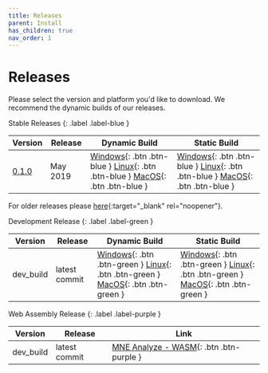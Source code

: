 ```yaml
---
title: Releases
parent: Install
has_children: true
nav_order: 1
---
```

# Releases

Please select the version and platform you'd like to download.
We recommend the dynamic builds of our releases.

Stable Releases
{: .label .label-blue }

| Version | Release | Dynamic Build | Static Build |
|-------|-------|-------|-------|
| [0.1.0](changelog.md#version-010) | May 2019 | <span class="fs-2"> [Windows](https://github.com/mne-tools/mne-cpp/releases/download/v0.1.0/mne-cpp-windows-dynamic-x86_64.zip){: .btn .btn-blue } [Linux](https://github.com/mne-tools/mne-cpp/releases/download/v0.1.0/mne-cpp-linux-dynamic-x86_64.tar.gz){: .btn .btn-blue } [MacOS](https://github.com/mne-tools/mne-cpp/releases/download/v0.1.0/mne-cpp-macos-dynamic-x86_64.tar.gz){: .btn .btn-blue } </span> | <span class="fs-2"> [Windows](https://github.com/mne-tools/mne-cpp/releases/download/v0.1.0/mne-cpp-windows-static-x86_64.zip){: .btn .btn-blue } [Linux](https://github.com/mne-tools/mne-cpp/releases/download/v0.1.0/mne-cpp-linux-static-x86_64.tar.gz){: .btn .btn-blue } [MacOS](https://github.com/mne-tools/mne-cpp/releases/download/v0.1.0/mne-cpp-macos-static-x86_64.tar.gz){: .btn .btn-blue } </span> |
For older releases please [here](https://github.com/mne-tools/mne-cpp/releases){:target="_blank" rel="noopener"}.

Development Release
{: .label .label-green }

| Version | Release | Dynamic Build | Static Build |
|-------|-------|-------|-------|
| dev_build | latest commit | <span class="fs-2"> [Windows](https://github.com/mne-tools/mne-cpp/releases/download/dev_build/mne-cpp-windows-dynamic-x86_64.zip){: .btn .btn-green } [Linux](https://github.com/mne-tools/mne-cpp/releases/download/dev_build/mne-cpp-linux-dynamic-x86_64.tar.gz){: .btn .btn-green } [MacOS](https://github.com/mne-tools/mne-cpp/releases/download/dev_build/mne-cpp-macos-dynamic-x86_64.tar.gz){: .btn .btn-green } </span> | <span class="fs-2"> [Windows](https://github.com/mne-tools/mne-cpp/releases/download/dev_build/mne-cpp-windows-static-x86_64.zip){: .btn .btn-green } [Linux](https://github.com/mne-tools/mne-cpp/releases/download/dev_build/mne-cpp-linux-static-x86_64.tar.gz){: .btn .btn-green } [MacOS](https://github.com/mne-tools/mne-cpp/releases/download/dev_build/mne-cpp-macos-static-x86_64.tar.gz){: .btn .btn-green } </span> |

Web Assembly Release
{: .label .label-purple }

| Version | Release | Link |
|---------|------|------|
| dev_build | latest commit | <span class="fs-2"> [MNE Analyze - WASM](https://mne-cpp.github.io/wasm/mne_analyze.html){: .btn .btn-purple } </span> |
